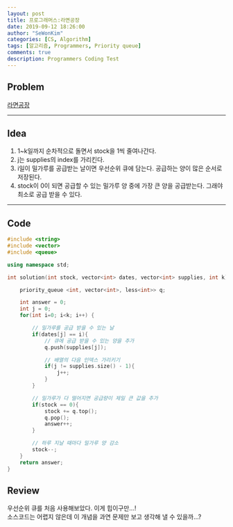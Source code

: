 ```yaml
---
layout: post
title: 프로그래머스:라면공장
date: 2019-09-12 18:26:00
author: "SeWonKim"
categories: [CS, Algorithm]
tags: [알고리즘, Programmers, Priority queue]
comments: true
description: Programmers Coding Test
---
```


## Problem

[라면공장](https://programmers.co.kr/learn/courses/30/lessons/42629)

---

## Idea

1. 1~k일까지 순차적으로 돌면서 stock을 1씩 줄여나간다.
2. j는 supplies의 index를 가리킨다.
3. i일이 밀가루를 공급받는 날이면 우선순위 큐에 담는다. 공급하는 양이 많은 순서로 저장된다.
4. stock이 0이 되면 공급할 수 있는 밀가루 양 중에 가장 큰 양을 공급받는다. 그래야 최소로 공급 받을 수 있다.

---

## Code

```cpp
#include <string>
#include <vector>
#include <queue>

using namespace std;

int solution(int stock, vector<int> dates, vector<int> supplies, int k) {

    priority_queue <int, vector<int>, less<int>> q;

    int answer = 0;
    int j = 0;
    for(int i=0; i<k; i++) {

        // 밀가루를 공급 받을 수 있는 날
        if(dates[j] == i){
            // 큐에 공급 받을 수 있는 양을 추가
            q.push(supplies[j]);

            // 배열의 다음 인덱스 가리키기
            if(j != supplies.size() - 1){
                j++;
            }
        }

        // 밀가루가 다 떨어지면 공급량이 제일 큰 값을 추가
        if(stock == 0){
            stock += q.top();
            q.pop();
            answer++;
        }

        // 하루 지날 때마다 밀가루 양 감소
        stock--;
    }
    return answer;
}
```

## Review

우선순위 큐를 처음 사용해보았다. 이게 힙이구만...!  
소스코드는 어렵지 않은데 이 개념을 과연 문제만 보고 생각해 낼 수 있을까...?
